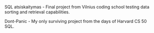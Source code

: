 SQL atsiskaitymas - Final project from Vilnius coding school testing data sorting and retrieval capabilities.

Dont-Panic - My only surviving project from the days of Harvard CS 50 SQL. 
